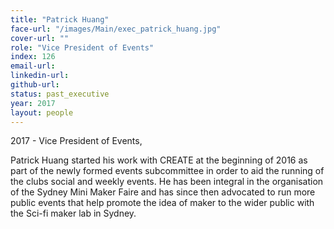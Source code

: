 ```yaml
---
title: "Patrick Huang"
face-url: "/images/Main/exec_patrick_huang.jpg"
cover-url: ""
role: "Vice President of Events"
index: 126
email-url:
linkedin-url:
github-url:
status: past_executive
year: 2017
layout: people
---
```

2017 - Vice President of Events, 

Patrick Huang started his work with CREATE at the beginning of 2016 as part of the newly formed events subcommittee in order to aid the running of the clubs social and weekly events. He has been integral in the organisation of the Sydney Mini Maker Faire and has since then advocated to run more public events that help promote the idea of maker to the wider public with the Sci-fi maker lab in Sydney.

